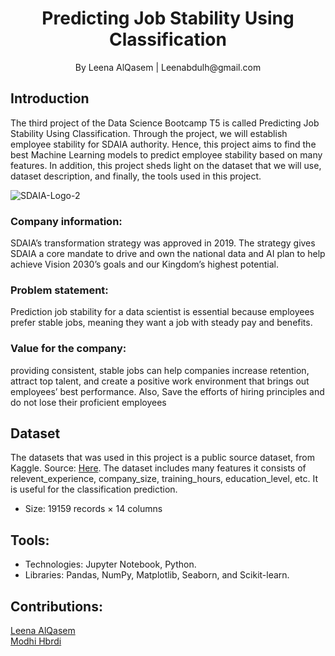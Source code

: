<h1 align="center">Predicting Job Stability Using Classification</h1>
<center> By Leena AlQasem | Leenabdulh@gmail.com </center>


## Introduction
The third project of the Data Science Bootcamp T5 is called Predicting Job Stability Using Classification. Through the project, we will establish employee stability for SDAIA authority. Hence, this project aims to find the best Machine Learning models to predict employee stability based on many features. In addition, this project sheds light on the dataset that we will use, dataset description, and finally, the tools used in this project.

![SDAIA-Logo-2](https://user-images.githubusercontent.com/57495692/140867667-de77b4f3-bac5-45e2-a52f-2f7f85598eb9.png)

### Company information: 
SDAIA’s transformation strategy was approved in 2019. The strategy gives SDAIA a core mandate to drive and own the national data and AI plan to help achieve Vision 2030’s goals and our Kingdom’s highest potential.

### Problem statement: 
Prediction job stability for a data scientist is essential because employees prefer stable jobs, meaning they want a job with steady pay and benefits.

### Value for the company: 
providing consistent, stable jobs can help companies increase retention, attract top talent, and create a positive work environment that brings out employees’ best performance. Also, Save the efforts of hiring principles and do not lose their proficient employees


## Dataset
The datasets that was used in this project is a public source dataset, from Kaggle. Source: [Here](https://www.kaggle.com/arashnic/hr-analytics-job-change-of-data-scientists). The dataset includes many features it consists of relevent_experience, company_size, training_hours, education_level, etc. It is useful for the classification prediction.
  - Size: 19159 records × 14 columns

## Tools:
- Technologies: Jupyter Notebook, Python.
- Libraries: Pandas, NumPy, Matplotlib, Seaborn, and Scikit-learn.


## Contributions:

[Leena AlQasem](https://github.com/LeenaAAlQasem) <br>
[Modhi Hbrdi](https://github.com/ModiHb)
